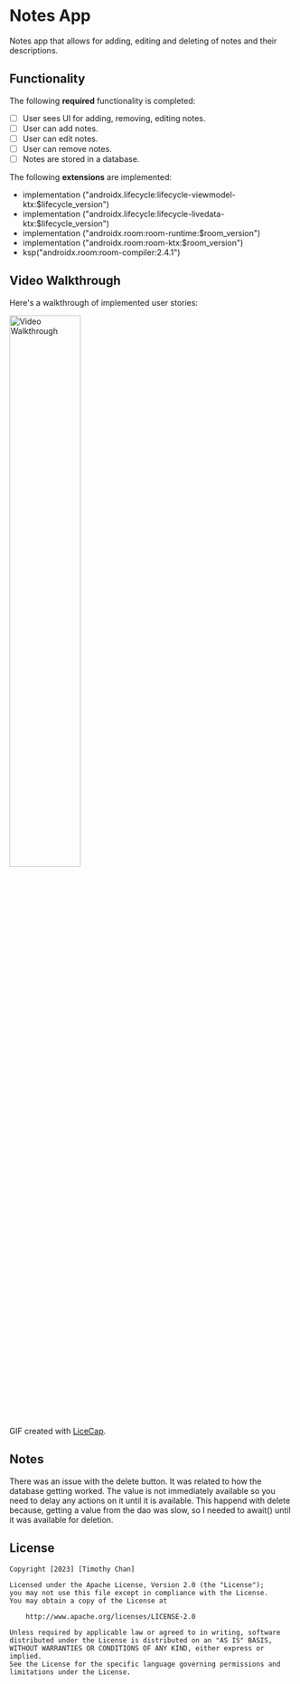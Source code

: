 # Notes App

Notes app that allows for adding, editing and deleting of notes and their descriptions.

## Functionality 

The following **required** functionality is completed:

* [ ] User sees UI for adding, removing, editing notes.
* [ ] User can add notes.
* [ ] User can edit notes.
* [ ] User can remove notes.
* [ ] Notes are stored in a database.

The following **extensions** are implemented:

* implementation ("androidx.lifecycle:lifecycle-viewmodel-ktx:$lifecycle_version")
* implementation ("androidx.lifecycle:lifecycle-livedata-ktx:$lifecycle_version")
* implementation ("androidx.room:room-runtime:$room_version")
* implementation ("androidx.room:room-ktx:$room_version")
* ksp("androidx.room:room-compiler:2.4.1")

## Video Walkthrough

Here's a walkthrough of implemented user stories:

<img src='walkthrough.gif' title='Video Walkthrough' width='50%' alt='Video Walkthrough' />

GIF created with [LiceCap](http://www.cockos.com/licecap/).

## Notes

There was an issue with the delete button. It was related to how the database getting worked. The value is not immediately available so you need to delay any actions on it until it is available. This happend with delete because, getting a value from the dao was slow, so I needed to await() until it was available for deletion.

## License

    Copyright [2023] [Timothy Chan]

    Licensed under the Apache License, Version 2.0 (the "License");
    you may not use this file except in compliance with the License.
    You may obtain a copy of the License at

        http://www.apache.org/licenses/LICENSE-2.0

    Unless required by applicable law or agreed to in writing, software
    distributed under the License is distributed on an "AS IS" BASIS,
    WITHOUT WARRANTIES OR CONDITIONS OF ANY KIND, either express or implied.
    See the License for the specific language governing permissions and
    limitations under the License.
